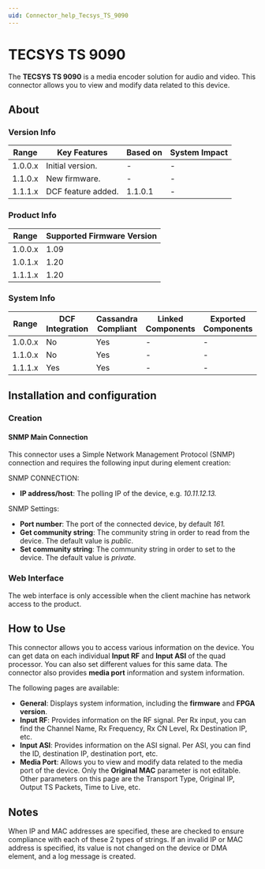 ```yaml
---
uid: Connector_help_Tecsys_TS_9090
---
```


# TECSYS TS 9090

The **TECSYS TS 9090** is a media encoder solution for audio and video. This connector allows you to view and modify data related to this device.

## About

### Version Info

| **Range** | **Key Features**   | **Based on** | **System Impact** |
|-----------|--------------------|--------------|-------------------|
| 1.0.0.x   | Initial version.   | \-           | \-                |
| 1.1.0.x   | New firmware.      | \-           | \-                |
| 1.1.1.x   | DCF feature added. | 1.1.0.1      | \-                |

### Product Info

| Range | Supported Firmware Version |
|------------------|-----------------------------|
| 1.0.0.x          | 1.09                        |
| 1.0.1.x          | 1.20                        |
| 1.1.1.x          | 1.20                        |

### System Info

| **Range** | **DCF Integration** | **Cassandra Compliant** | **Linked Components** | **Exported Components** |
|-----------|---------------------|-------------------------|-----------------------|-------------------------|
| 1.0.0.x   | No                  | Yes                     | \-                    | \-                      |
| 1.1.0.x   | No                  | Yes                     | \-                    | \-                      |
| 1.1.1.x   | Yes                 | Yes                     | \-                    | \-                      |

## Installation and configuration

### Creation

#### SNMP Main Connection

This connector uses a Simple Network Management Protocol (SNMP) connection and requires the following input during element creation:

SNMP CONNECTION:

- **IP address/host**: The polling IP of the device, e.g. *10.11.12.13.*

SNMP Settings:

- **Port number**: The port of the connected device, by default *161.*
- **Get community string**: The community string in order to read from the device. The default value is *public*.
- **Set community string**: The community string in order to set to the device. The default value is *private.*

### Web Interface

The web interface is only accessible when the client machine has network access to the product.

## How to Use

This connector allows you to access various information on the device. You can get data on each individual **Input RF** and **Input ASI** of the quad processor. You can also set different values for this same data. The connector also provides **media port** information and system information.

The following pages are available:

- **General**: Displays system information, including the **firmware** and **FPGA version**.
- **Input RF**: Provides information on the RF signal. Per Rx input, you can find the Channel Name, Rx Frequency, Rx CN Level, Rx Destination IP, etc.
- **Input ASI**: Provides information on the ASI signal. Per ASI, you can find the ID, destination IP, destination port, etc.
- **Media Port**: Allows you to view and modify data related to the media port of the device. Only the **Original MAC** parameter is not editable. Other parameters on this page are the Transport Type, Original IP, Output TS Packets, Time to Live, etc.

## Notes

When IP and MAC addresses are specified, these are checked to ensure compliance with each of these 2 types of strings. If an invalid IP or MAC address is specified, its value is not changed on the device or DMA element, and a log message is created.
